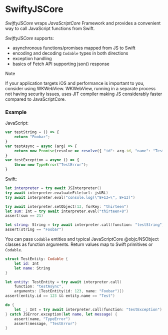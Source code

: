 # SwiftyJSCore

*SwiftyJSCore* wraps *JavaScriptCore* Framework and provides a convenient way
to call JavaScript functions from Swift.

*SwiftyJSCore* supports:
- asynchronous functions/promises mapped from JS to Swift
- encoding and decoding `Codable` types in both directions
- exception handling
- basics of Fetch API supporting json() response 

> [!NOTE]
> If your application targets iOS and performance is important to you, consider using WKWebView.
> WKWebView, running in a separate process not having security issues, uses JIT compiler making JS
> considerably faster compared to JavaScriptCore.

### Example

JavaScript:
```javascript
var testString = () => {
    return "Foobar";
}
var testAsync = async (arg) => {
    return new Promise(resolve => resolve({ "id": arg.id, "name": "Test" }));
}
var testException = async () => {
    throw new TypeError("TestError");
}
```

Swift:
```swift
let interpreter = try await JSInterpreter()
try await interpreter.evaluateFile(url: jsURL)
try await interpreter.eval("console.log(\"8+13=\", 8+13)")

try await interpreter.setObject(13, forKey: "thirteen")
let sum: Int = try await interpreter.eval("thirteen+8")
assert(sum == 21)

let string: String = try await interpreter.call(function: "testString")
assert(string == "Foobar")
```

You can pass `Codable` entities and typical JavaScriptCore @objc/NSObject classes as function arguments.
Return values map to Swift primitives or `Codable`.

```swift
struct TestEntity: Codable {
    let id: Int
    let name: String
}

let entity: TestEntity = try await interpreter.call(
    function: "testAsync",
    arguments: [TestEntity(id: 123, name: "Foobar")])
assert(entity.id == 123 && entity.name == "Test")

do {
    let _: Int = try await interpreter.call(function: "testException")
} catch JSError.exception(let name, let message) {
    assert(name, "TypeError")
    assert(message, "TestError")
}
```

